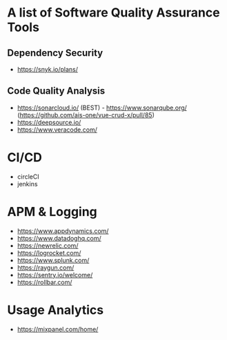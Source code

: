 # A list of Software Quality Assurance Tools

## Dependency Security

- https://snyk.io/plans/

## Code Quality Analysis

- https://sonarcloud.io/ (BEST) - https://www.sonarqube.org/ (https://github.com/ais-one/vue-crud-x/pull/85)
- https://deepsource.io/
- https://www.veracode.com/

# CI/CD

- circleCI
- jenkins

# APM & Logging

- https://www.appdynamics.com/
- https://www.datadoghq.com/
- https://newrelic.com/
- https://logrocket.com/
- https://www.splunk.com/
- https://raygun.com/
- https://sentry.io/welcome/
- https://rollbar.com/

# Usage Analytics

- https://mixpanel.com/home/

